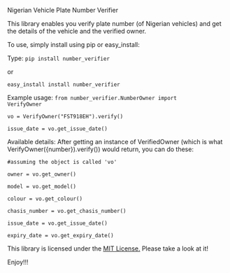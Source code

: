 Nigerian Vehicle Plate Number Verifier

This library enables you verify plate number (of Nigerian vehicles) and get the details
of the vehicle and the verified owner.

To use, simply install using pip or easy_install:

Type:
<code>pip install number_verifier</code>

or

<code>easy_install install number_verifier</code>

Example usage:
<code>from number_verifier.NumberOwner import VerifyOwner</code>

<code>vo = VerifyOwner("FST918EH").verify()</code>

<code>issue_date = vo.get_issue_date()</code>

Available details:
After getting an instance of VerifiedOwner (which is what VerifyOwner({number}).verify()) would return, you can do these:

<code>#assuming the object is called 'vo'</code>

<code>owner = vo.get_owner()</code>
  
<code>model = vo.get_model()</code>
  
<code>colour = vo.get_colour()</code>
  
<code>chasis_number = vo.get_chasis_number()</code>
  
<code>issue_date = vo.get_issue_date()</code>
  
<code>expiry_date = vo.get_expiry_date()</code>
  



This library is licensed under the <a href="https://github.com/yusufoguntola/number_verifier/blob/master/LICENSE.txt">MIT License.</a> Please take a look at it!

Enjoy!!!
